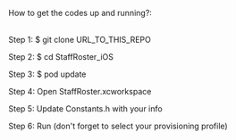 How to get the codes up and running?: <br /><br />
 
  
Step 1: $ git clone URL_TO_THIS_REPO <br />

Step 2: $ cd StaffRoster_iOS <br />

Step 3: $ pod update <br />

Step 4: Open StaffRoster.xcworkspace <br />

Step 5: Update Constants.h with your info <br />

Step 6: Run (don't forget to select your provisioning profile) <br />